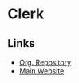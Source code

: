 # Clerk

## Links

- [Org. Repository](https://github.com/clerkinc)
- [Main Website](https://clerk.dev)
